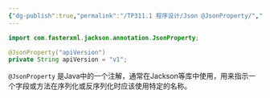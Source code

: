 ```yaml
---
{"dg-publish":true,"permalink":"/TP311.1 程序设计/Json @JsonProperty/","created":"2024-05-21T16:52:30.030+08:00","updated":"2024-06-01T10:49:45.871+08:00"}
---
```


```java
import com.fasterxml.jackson.annotation.JsonProperty;

@JsonProperty("apiVersion")  
private String apiVersion = "v1";
```

`@JsonProperty` 是Java中的一个注解，通常在Jackson等库中使用，用来指示一个字段或方法在序列化或反序列化时应该使用特定的名称。